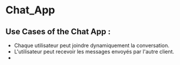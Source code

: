 # Chat_App

## Use Cases of the Chat App :

- Chaque utilisateur peut joindre dynamiquement la conversation.
- L'utilisateur peut recevoir les messages envoyés par l'autre client.
- 

